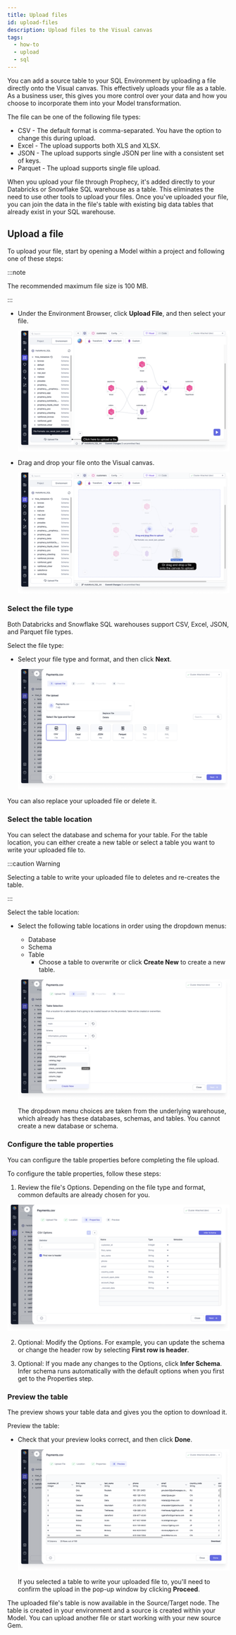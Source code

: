 ```yaml
---
title: Upload files
id: upload-files
description: Upload files to the Visual canvas
tags:
  - how-to
  - upload
  - sql
---
```


You can add a source table to your SQL Environment by uploading a file directly onto the Visual canvas. This effectively uploads your file as a table. As a business user, this gives you more control over your data and how you choose to incorporate them into your Model transformation.

The file can be one of the following file types:

- CSV - The default format is comma-separated. You have the option to change this during upload.
- Excel - The upload supports both XLS and XLSX.
- JSON - The upload supports single JSON per line with a consistent set of keys.
- Parquet - The upload supports single file upload.

When you upload your file through Prophecy, it's added directly to your Databricks or Snowflake SQL warehouse as a table. This eliminates the need to use other tools to upload your files. Once you've uploaded your file, you can join the data in the file's table with existing big data tables that already exist in your SQL warehouse.

## Upload a file

To upload your file, start by opening a Model within a project and following one of these steps:

:::note

The recommended maximum file size is 100&nbsp;MB.

:::

- Under the Environment Browser, click **Upload File**, and then select your file.

  ![Upload file from your folders](img/upload-file-source.png)

- Drag and drop your file onto the Visual canvas.

  ![Upload file by dragging and dropping](img/upload-file-drag-drop.png)

### Select the file type

Both Databricks and Snowflake SQL warehouses support CSV, Excel, JSON, and Parquet file types.

Select the file type:

- Select your file type and format, and then click **Next**.

  ![Select your file type and format](img/upload-file-type-format.png)

You can also replace your uploaded file or delete it.

### Select the table location

You can select the database and schema for your table. For the table location, you can either create a new table or select a table you want to write your uploaded file to.

:::caution Warning

Selecting a table to write your uploaded file to deletes and re-creates the table.

:::

Select the table location:

- Select the following table locations in order using the dropdown menus:

  - Database
  - Schema
  - Table
    - Choose a table to overwrite or click **Create New** to create a new table.

  ![Select the table location](img/upload-file-location.png)

  The dropdown menu choices are taken from the underlying warehouse, which already has these databases, schemas, and tables. You cannot create a new database or schema.

### Configure the table properties

You can configure the table properties before completing the file upload.

To configure the table properties, follow these steps:

1. Review the file's Options. Depending on the file type and format, common defaults are already chosen for you.

![Configure the table properties](img/upload-file-properties.png)

2. Optional: Modify the Options. For example, you can update the schema or change the header row by selecting **First row is header**.

3. Optional: If you made any changes to the Options, click **Infer Schema**. Infer schema runs automatically with the default options when you first get to the Properties step.

### Preview the table

The preview shows your table data and gives you the option to download it.

Preview the table:

- Check that your preview looks correct, and then click **Done**.

  ![Preview the table](img/upload-file-preview.png)

  If you selected a table to write your uploaded file to, you'll need to confirm the upload in the pop-up window by clicking **Proceed**.

The uploaded file's table is now available in the Source/Target node. The table is created in your environment and a source is created within your Model. You can upload another file or start working with your new source Gem.
